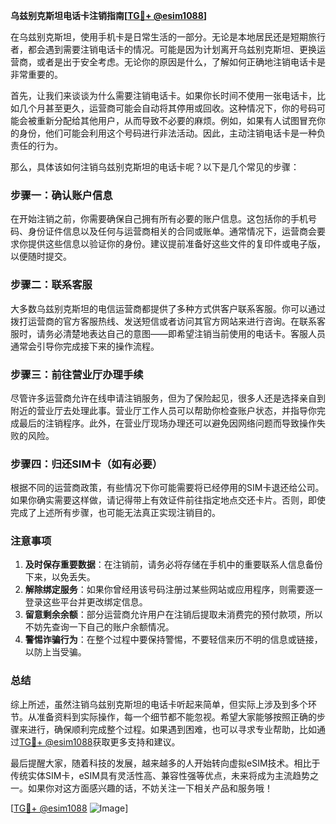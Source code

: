 **乌兹别克斯坦电话卡注销指南[[TG💪+ @esim1088](https://t.me/s/esim1088)]**

在乌兹别克斯坦，使用手机卡是日常生活的一部分。无论是本地居民还是短期旅行者，都会遇到需要注销电话卡的情况。可能是因为计划离开乌兹别克斯坦、更换运营商，或者是出于安全考虑。无论你的原因是什么，了解如何正确地注销电话卡是非常重要的。

首先，让我们来谈谈为什么需要注销电话卡。如果你长时间不使用一张电话卡，比如几个月甚至更久，运营商可能会自动将其停用或回收。这种情况下，你的号码可能会被重新分配给其他用户，从而导致不必要的麻烦。例如，如果有人试图冒充你的身份，他们可能会利用这个号码进行非法活动。因此，主动注销电话卡是一种负责任的行为。

那么，具体该如何注销乌兹别克斯坦的电话卡呢？以下是几个常见的步骤：

### 步骤一：确认账户信息

在开始注销之前，你需要确保自己拥有所有必要的账户信息。这包括你的手机号码、身份证件信息以及任何与运营商相关的合同或账单。通常情况下，运营商会要求你提供这些信息以验证你的身份。建议提前准备好这些文件的复印件或电子版，以便随时提交。

### 步骤二：联系客服

大多数乌兹别克斯坦的电信运营商都提供了多种方式供客户联系客服。你可以通过拨打运营商的官方客服热线、发送短信或者访问其官方网站来进行咨询。在联系客服时，请务必清楚地表达自己的意图——即希望注销当前使用的电话卡。客服人员通常会引导你完成接下来的操作流程。

### 步骤三：前往营业厅办理手续

尽管许多运营商允许在线申请注销服务，但为了保险起见，很多人还是选择亲自到附近的营业厅去处理此事。营业厅工作人员可以帮助你检查账户状态，并指导你完成最后的注销程序。此外，在营业厅现场办理还可以避免因网络问题而导致操作失败的风险。

### 步骤四：归还SIM卡（如有必要）

根据不同的运营商政策，有些情况下你可能需要将已经停用的SIM卡退还给公司。如果你确实需要这样做，请记得带上有效证件前往指定地点交还卡片。否则，即使完成了上述所有步骤，也可能无法真正实现注销目的。

### 注意事项

1. **及时保存重要数据**：在注销前，请务必将存储在手机中的重要联系人信息备份下来，以免丢失。
2. **解除绑定服务**：如果你曾经用该号码注册过某些网站或应用程序，则需要逐一登录这些平台并更改绑定信息。
3. **留意剩余余额**：部分运营商允许用户在注销后提取未消费完的预付款项，所以不妨先查询一下自己的账户余额情况。
4. **警惕诈骗行为**：在整个过程中要保持警惕，不要轻信来历不明的信息或链接，以防上当受骗。

### 总结

综上所述，虽然注销乌兹别克斯坦的电话卡听起来简单，但实际上涉及到多个环节。从准备资料到实际操作，每一个细节都不能忽视。希望大家能够按照正确的步骤来进行，确保顺利完成整个过程。如果遇到困难，也可以寻求专业帮助，比如通过[TG💪+ @esim1088](https://t.me/s/esim1088)获取更多支持和建议。

最后提醒大家，随着科技的发展，越来越多的人开始转向虚拟eSIM技术。相比于传统实体SIM卡，eSIM具有灵活性高、兼容性强等优点，未来将成为主流趋势之一。如果你对这方面感兴趣的话，不妨关注一下相关产品和服务哦！

[[TG💪+ @esim1088](https://t.me/s/esim1088) ![Image](https://i.postimg.cc/4NQfJmqS/Snipaste-2025-05-13-00-14-12.png)]